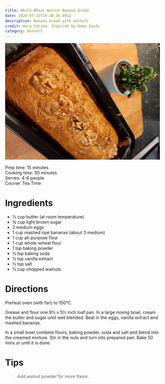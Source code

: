 ```yaml
---
title: Whole Wheat Walnut Banana Bread
date: 2020-07-22T19:20:16.091Z
description: Banana bread with walnuts
credit: Hera Fatima. Inspired by Homa Zaidi
category: Dessert
---
```

![](banana-bread.jpeg)

Prep time: 15 minutes  
Cooking time: 50 minutes  
Serves: 4-6 people  
Course: Tea Time  

# Ingredients
* ½ cup butter (at room temperature) 
* ¾ cup light brown sugar
* 2 medium eggs
* 1 cup mashed ripe bananas (about 3 medium)
* 1 cup all-purpose flour 
* 1 cup whole-wheat flour
* 1 tsp baking powder
* ½ tsp baking soda
* ½ tsp vanilla extract 
* ½ tsp salt
* ½ cup chopped walnuts

# Directions
Preheat oven (with fan) to 150°C. 

Grease and flour one 9½ x 5½ inch loaf pan. In a large mixing bowl, cream the butter and sugar until well blended. Beat in the eggs, vanilla extract and mashed bananas.

In a small bowl combine flours, baking powder, soda and salt and blend into the creamed mixture. Stir in the nuts and turn into prepared pan. Bake 50 mins or until it is done.

# Tips
> Add walnut powder for more flavor.
